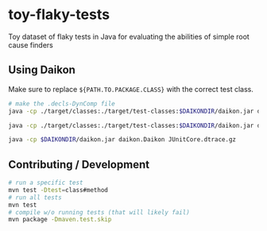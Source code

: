 # toy-flaky-tests

Toy dataset of flaky tests in Java for evaluating the abilities of simple root cause finders

## Using Daikon

Make sure to replace `${PATH.TO.PACKAGE.CLASS}` with the correct test class.

```bash
# make the .decls-DynComp file
java -cp ./target/classes:./target/test-classes:$DAIKONDIR/daikon.jar daikon.DynComp --ppt-omit-pattern='org.junit|junit.framework' org.junit.runner.JUnitCore ${PATH.TO.PACKAGE.CLASS}

java -cp ./target/classes:./target/test-classes:$DAIKONDIR/daikon.jar daikon.Chicory --ppt-omit-pattern='org.junit|junit.framework' --comparability-file=JUnitCore.decls-DynComp org.junit.runner.JUnitCore ${PATH.TO.PACKAGE.CLASS}

java -cp $DAIKONDIR/daikon.jar daikon.Daikon JUnitCore.dtrace.gz
```

## Contributing / Development

```bash
# run a specific test
mvn test -Dtest=class#method
# run all tests
mvn test
# compile w/o running tests (that will likely fail)
mvn package -Dmaven.test.skip
```
